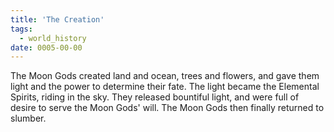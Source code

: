```yaml
---
title: 'The Creation'
tags:
  - world_history
date: 0005-00-00
---
```

The Moon Gods created land and ocean, trees and flowers, and gave them light and the power to determine their fate. The light became the Elemental Spirits, riding in the sky. They released bountiful light, and were full of desire to serve the Moon Gods' will. The Moon Gods then finally returned to slumber.